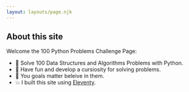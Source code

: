 ```yaml
---
layout: layouts/page.njk
---
```


## About this site

Welcome the 100 Python Problems Challenge Page:

- 🎉 Solve 100 Data Structures and Algorithms Problems with Python.
- 🎉 Have fun and develop a cursiosity for solving problems.
- 🌈 You goals matter beleive in them.
- 💥 I built this site using [Eleventy](https://www.11ty.dev/).

